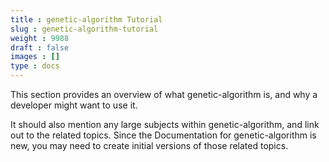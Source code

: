 ```yaml
---
title : genetic-algorithm Tutorial
slug : genetic-algorithm-tutorial
weight : 9988
draft : false
images : []
type : docs
---
```


This section provides an overview of what genetic-algorithm is, and why a developer might want to use it.

It should also mention any large subjects within genetic-algorithm, and link out to the related topics.  Since the Documentation for genetic-algorithm is new, you may need to create initial versions of those related topics.

